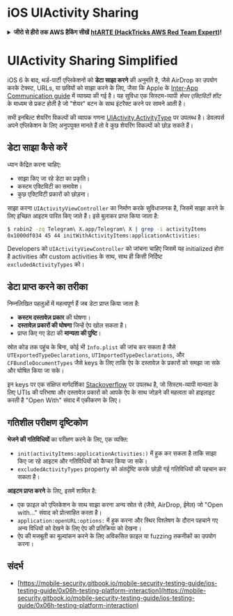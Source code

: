 # iOS UIActivity Sharing

<details>

<summary><strong>जीरो से हीरो तक AWS हैकिंग सीखें</strong> <a href="https://training.hacktricks.xyz/courses/arte"><strong>htARTE (HackTricks AWS Red Team Expert)</strong></a><strong>!</strong></summary>

HackTricks का समर्थन करने के अन्य तरीके:

* यदि आप अपनी **कंपनी का विज्ञापन HackTricks में देखना चाहते हैं** या **HackTricks को PDF में डाउनलोड करना चाहते हैं** तो [**सब्सक्रिप्शन प्लान्स देखें**](https://github.com/sponsors/carlospolop)!
* [**आधिकारिक PEASS और HackTricks स्वैग**](https://peass.creator-spring.com) प्राप्त करें
* हमारे विशेष [**NFTs**](https://opensea.io/collection/the-peass-family) कलेक्शन, [**The PEASS Family**](https://opensea.io/collection/the-peass-family) की खोज करें
* **शामिल हों** 💬 [**डिस्कॉर्ड समूह**](https://discord.gg/hRep4RUj7f) या [**टेलीग्राम समूह**](https://t.me/peass) या **मुझे** **ट्विटर** 🐦 [**@carlospolopm**](https://twitter.com/carlospolopm)** पर फॉलो** करें।
* **अपने हैकिंग ट्रिक्स साझा करें** द्वारा PRs सबमिट करके [**HackTricks**](https://github.com/carlospolop/hacktricks) और [**HackTricks Cloud**](https://github.com/carlospolop/hacktricks-cloud) github repos में।

</details>

# UIActivity Sharing Simplified

iOS 6 के बाद, थर्ड-पार्टी एप्लिकेशनों को **डेटा साझा करने** की अनुमति है, जैसे AirDrop का उपयोग करके टेक्स्ट, URLs, या छवियों को साझा करने के लिए, जैसा कि Apple के [Inter-App Communication guide](https://developer.apple.com/library/archive/documentation/iPhone/Conceptual/iPhoneOSProgrammingGuide/Inter-AppCommunication/Inter-AppCommunication.html#//apple_ref/doc/uid/TP40007072-CH6-SW3) में व्याख्या की गई है। यह सुविधा एक सिस्टम-व्यापी _शेयर एक्टिविटी शीट_ के माध्यम से प्रकट होती है जो "शेयर" बटन के साथ इंटरैक्ट करने पर सामने आती है।

सभी इनबिल्ट शेयरिंग विकल्पों की व्यापक गणना [UIActivity.ActivityType](https://developer.apple.com/documentation/uikit/uiactivity/activitytype) पर उपलब्ध है। डेवलपर्स अपने एप्लिकेशन के लिए अनुपयुक्त मानते हैं तो वे कुछ शेयरिंग विकल्पों को छोड़ सकते हैं।

## **डेटा साझा कैसे करें**

ध्यान केंद्रित करना चाहिए:

- साझा किए जा रहे डेटा का प्रकृति।
- कस्टम एक्टिविटी का समावेश।
- कुछ एक्टिविटी प्रकारों को छोड़ना।

साझा करना `UIActivityViewController` का निर्माण करके सुविधाजनक है, जिसमें साझा करने के लिए इच्छित आइटम पारित किए जाते हैं। इसे बुलाकर प्राप्त किया जाता है:
```bash
$ rabin2 -zq Telegram\ X.app/Telegram\ X | grep -i activityItems
0x1000df034 45 44 initWithActivityItems:applicationActivities:
```
Developers को `UIActivityViewController` को जांचना चाहिए जिसमें यह initialized होता है activities और custom activities के साथ, साथ ही किसी निर्दिष्ट `excludedActivityTypes` को।

## **डेटा प्राप्त करने का तरीका**

निम्नलिखित पहलुओं में महत्वपूर्ण हैं जब डेटा प्राप्त किया जाता है:

- **कस्टम दस्तावेज़ प्रकार** की घोषणा।
- **दस्तावेज़ प्रकारों की घोषणा** जिन्हें ऐप खोल सकता है।
- प्राप्त किए गए डेटा की **मान्यता की पुष्टि**।

स्रोत कोड तक पहुंच के बिना, कोई भी `Info.plist` की जांच कर सकता है जैसे `UTExportedTypeDeclarations`, `UTImportedTypeDeclarations`, और `CFBundleDocumentTypes` जैसे keys के लिए ताकि ऐप के दस्तावेज़ के प्रकारों को समझा जा सके और घोषित किया जा सके।

इन keys पर एक संक्षिप्त मार्गदर्शिका [Stackoverflow](https://stackoverflow.com/questions/21937978/what-are-utimportedtypedeclarations-and-utexportedtypedeclarations-used-for-on-i) पर उपलब्ध है, जो सिस्टम-व्यापी मान्यता के लिए UTIs की परिभाषा और दस्तावेज़ प्रकारों को आपके ऐप के साथ जोड़ने की महत्वता को हाइलाइट करती है "Open With" संवाद में एकीकरण के लिए।

## गतिशील परीक्षण दृष्टिकोण

**भेजने की गतिविधियों** का परीक्षण करने के लिए, एक व्यक्ति:

- `init(activityItems:applicationActivities:)` में हुक कर सकता है ताकि साझा किए जा रहे आइटम और गतिविधियों को कैप्चर किया जा सके।
- `excludedActivityTypes` property को अंतर्दृष्टि करके छोड़ी गई गतिविधियों की पहचान कर सकता है।

**आइटम प्राप्त करने** के लिए, इसमें शामिल है:

- एक फ़ाइल को एप्लिकेशन के साथ साझा करना अन्य स्रोत से (जैसे, AirDrop, ईमेल) जो "Open with..." संवाद को प्रोत्साहित करता है।
- `application:openURL:options:` में हुक करना और स्थिर विश्लेषण के दौरान पहचाने गए अन्य विधियों को देखने के लिए ऐप की प्रतिक्रिया को देखना।
- ऐप की मजबूती का मूल्यांकन करने के लिए अविकसित फ़ाइल या fuzzing तकनीकों का उपयोग करना।

## संदर्भ
* [https://mobile-security.gitbook.io/mobile-security-testing-guide/ios-testing-guide/0x06h-testing-platform-interaction](https://mobile-security.gitbook.io/mobile-security-testing-guide/ios-testing-guide/0x06h-testing-platform-interaction)
